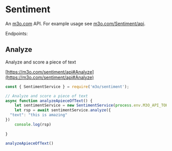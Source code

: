 # Sentiment

An [m3o.com](https://m3o.com) API. For example usage see [m3o.com/Sentiment/api](https://m3o.com/Sentiment/api).

Endpoints:

## Analyze

Analyze and score a piece of text


[https://m3o.com/sentiment/api#Analyze](https://m3o.com/sentiment/api#Analyze)

```js
const { SentimentService } = require('m3o/sentiment');

// Analyze and score a piece of text
async function analyzeApieceOfText() {
	let sentimentService = new SentimentService(process.env.M3O_API_TOKEN)
	let rsp = await sentimentService.analyze({
  "text": "this is amazing"
})
	console.log(rsp)
	
}

analyzeApieceOfText()
```
